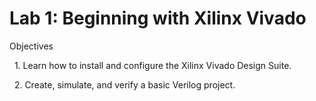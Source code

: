 # Lab 1: Beginning with Xilinx Vivado



Objectives



&nbsp; 1. Learn how to install and configure the Xilinx Vivado Design Suite.

&nbsp; 2. Create, simulate, and verify a basic Verilog project.



